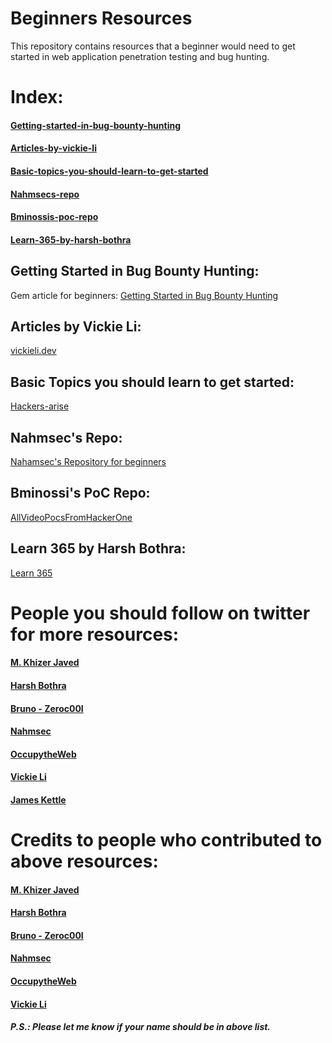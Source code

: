 # Beginners Resources
This repository contains resources that a beginner would need to get started in web application penetration testing and bug hunting.

# Index:
#### [Getting-started-in-bug-bounty-hunting](https://github.com/kushagrasarathe/beginners-resources#getting-started-in-bug-bounty-hunting)
#### [Articles-by-vickie-li](https://github.com/kushagrasarathe/beginners-resources#articles-by-vickie-li)
#### [Basic-topics-you-should-learn-to-get-started](https://github.com/kushagrasarathe/beginners-resources#basic-topics-you-should-learn-to-get-started)
#### [Nahmsecs-repo](https://github.com/kushagrasarathe/beginners-resources#nahmsecs-repo)
#### [Bminossis-poc-repo](https://github.com/kushagrasarathe/beginners-resources#bminossis-poc-repo)
#### [Learn-365-by-harsh-bothra](https://github.com/kushagrasarathe/beginners-resources#learn-365-by-harsh-bothra)


## Getting Started in Bug Bounty Hunting:
Gem article for beginners:
[Getting Started in Bug Bounty Hunting](https://whoami.securitybreached.org/2019/06/03/guide-getting-started-in-bug-bounty-hunting/)


## Articles by Vickie Li:
[vickieli.dev](https://vickieli.dev/)

## Basic Topics you should learn to get started:
[Hackers-arise](https://www.hackers-arise.com/getting-started) 

## Nahmsec's Repo:
[Nahamsec's Repository for beginners](https://github.com/nahamsec/Resources-for-Beginner-Bug-Bounty-Hunters)

## Bminossi's PoC Repo:
[AllVideoPocsFromHackerOne](https://github.com/bminossi/AllVideoPocsFromHackerOne)

## Learn 365 by Harsh Bothra:
[Learn 365](https://github.com/harsh-bothra/learn365)


# People you should follow on twitter for more resources:
#### [M. Khizer Javed](https://twitter.com/KHIZER_JAVED47)
#### [Harsh Bothra](https://twitter.com/harshbothra_)
#### [Bruno - Zeroc00I](https://twitter.com/zeroc00I)
#### [Nahmsec](https://twitter.com/NahamSec)
#### [OccupytheWeb](https://twitter.com/three_cube)
#### [Vickie Li](https://twitter.com/vickieli7)
#### [James Kettle](https://twitter.com/albinowax)

# Credits to people who contributed to above resources: 
#### [M. Khizer Javed](https://twitter.com/KHIZER_JAVED47)
#### [Harsh Bothra](https://twitter.com/harshbothra_)
#### [Bruno - Zeroc00I](https://twitter.com/zeroc00I)
#### [Nahmsec](https://twitter.com/NahamSec)
#### [OccupytheWeb](https://twitter.com/three_cube)
#### [Vickie Li](https://twitter.com/vickieli7)

##### P.S.: Please let me know if your name should be in above list.
